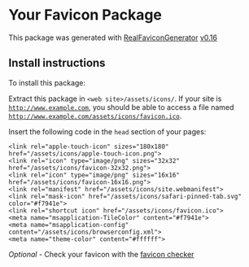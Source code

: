 # Your Favicon Package

This package was generated with [RealFaviconGenerator](https://realfavicongenerator.net/) [v0.16](https://realfavicongenerator.net/change_log#v0.16)

## Install instructions

To install this package:

Extract this package in <code>&lt;web site&gt;/assets/icons/</code>. If your site is <code>http://www.example.com</code>, you should be able to access a file named <code>http://www.example.com/assets/icons/favicon.ico</code>.

Insert the following code in the `head` section of your pages:

    <link rel="apple-touch-icon" sizes="180x180" href="/assets/icons/apple-touch-icon.png">
    <link rel="icon" type="image/png" sizes="32x32" href="/assets/icons/favicon-32x32.png">
    <link rel="icon" type="image/png" sizes="16x16" href="/assets/icons/favicon-16x16.png">
    <link rel="manifest" href="/assets/icons/site.webmanifest">
    <link rel="mask-icon" href="/assets/icons/safari-pinned-tab.svg" color="#f7941e">
    <link rel="shortcut icon" href="/assets/icons/favicon.ico">
    <meta name="msapplication-TileColor" content="#f7941e">
    <meta name="msapplication-config" content="/assets/icons/browserconfig.xml">
    <meta name="theme-color" content="#ffffff">

*Optional* - Check your favicon with the [favicon checker](https://realfavicongenerator.net/favicon_checker)